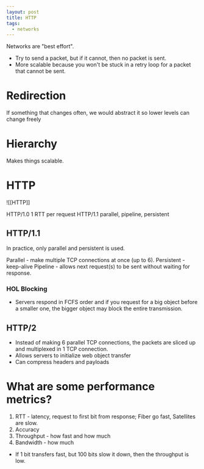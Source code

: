 ```yaml
---
layout: post
title: HTTP
tags:
  - networks
---
```

Networks are "best effort".
- Try to send a packet, but if it cannot, then no packet is sent.
- More scalable because you won't be stuck in a retry loop for a packet that cannot be sent.

# Redirection

If something that changes often, we would abstract it so lower levels can change freely

# Hierarchy

Makes things scalable.

# HTTP
![[HTTP]]

HTTP/1.0 1 RTT per request
HTTP/1.1 parallel, pipeline, persistent


## HTTP/1.1

In practice, only parallel and persistent is used.

Parallel - make multiple TCP connections at once (up to 6). 
Persistent - keep-alive
Pipeline - allows next request(s) to be sent without waiting for response.

### HOL Blocking

- Servers respond in FCFS order and if you request for a big object before a smaller one, the bigger object may block the entire transmission.

## HTTP/2

- Instead of making 6 parallel TCP connections, the packets are sliced up and multiplexed in 1 TCP connection.
- Allows servers to initialize web object transfer
- Can compress headers and payloads

# What are some performance metrics?

1. RTT - latency, request to first bit from response; Fiber go fast, Satellites are slow.
2. Accuracy
3. Throughput - how fast and how much
4. Bandwidth - how much

* If 1 bit transfers fast, but 100 bits slow it down, then the throughput is low.